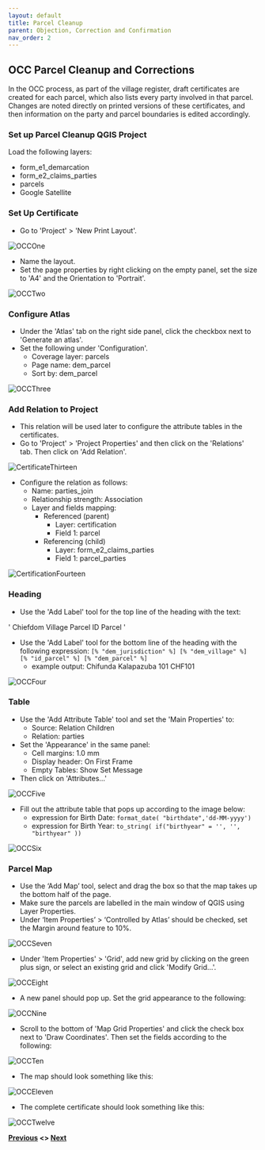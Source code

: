 ```yaml
---
layout: default
title: Parcel Cleanup
parent: Objection, Correction and Confirmation
nav_order: 2
---
```


## OCC Parcel Cleanup and Corrections

In the OCC process, as part of the village register, draft certificates are created for each parcel, which also lists every party involved in that parcel. Changes are noted directly on printed versions of these certificates, and then information on the party and parcel boundaries is edited accordingly.

### Set up Parcel Cleanup QGIS Project
Load the following layers:
- form_e1_demarcation
- form_e2_claims_parties
- parcels
- Google Satellite

### Set Up Certificate
- Go to 'Project' > 'New Print Layout'.

![OCCOne](OCCAssets/OCCOne.png)
- Name the layout.
- Set the page properties by right clicking on the empty panel, set the size to 'A4' and the Orientation to 'Portrait'.

![OCCTwo](OCCAssets/OCCTwo.png)

### Configure Atlas
- Under the 'Atlas' tab on the right side panel, click the checkbox next to 'Generate an atlas'.
- Set the following under 'Configuration'.
    - Coverage layer: parcels
    - Page name: dem_parcel
    - Sort by: dem_parcel

![OCCThree](OCCAssets/OCCThree.png)

### Add Relation to Project
- This relation will be used later to configure the attribute tables in the certificates.
- Go to 'Project' > 'Project Properties' and then click on the 'Relations' tab. Then click on 'Add Relation'.

![CertificateThirteen](CertificateProduction/CertificateAssets/CertificateThirteen.png)
- Configure the relation as follows:
    - Name: parties_join
    - Relationship strength: Association
    - Layer and fields mapping:
        - Referenced (parent)
            - Layer: certification
            - Field 1: parcel
        - Referencing (child)
            - Layer: form_e2_claims_parties
            - Field 1: parcel_parties

![CertificationFourteen](CertificateProduction/CertificateAssets/CertificateFourteen.png)

### Heading
- Use the 'Add Label' tool for the top line of the heading with the text:

' Chiefdom Village Parcel ID Parcel '
- Use the 'Add Label' tool for the bottom line of the heading with the following expression: ```[% "dem_jurisdiction" %] [% "dem_village" %] [% "id_parcel" %] [% "dem_parcel" %]```
    - example output: Chifunda Kalapazuba 101 CHF101

![OCCFour](OCCAssets/OCCFour.png)

### Table
- Use the 'Add Attribute Table' tool and set the 'Main Properties' to:
    - Source: Relation Children
    - Relation: parties
- Set the 'Appearance' in the same panel:
    - Cell margins: 1.0 mm
    - Display header: On First Frame
    - Empty Tables: Show Set Message
- Then click on 'Attributes...'

![OCCFive](OCCAssets/OCCFive.png)
- Fill out the attribute table that pops up according to the image below:
    - expression for Birth Date: ```format_date( "birthdate",'dd-MM-yyyy')```
    - expression for Birth Year: ```to_string( if("birthyear" = '', '', "birthyear" )) ```

![OCCSix](OCCAssets/OCCSix.png)

### Parcel Map
- Use the ‘Add Map’ tool, select and drag the box so that the map takes up the bottom half of the page.
- Make sure the parcels are labelled in the main window of QGIS using Layer Properties.
- Under ‘Item Properties’ > ‘Controlled by Atlas’ should be checked, set the Margin around feature to 10%.

![OCCSeven](OCCAssets/OCCSeven.png)
- Under 'Item Properties' > 'Grid', add new grid by clicking on the green plus sign, or select an existing grid and click 'Modify Grid...'.

![OCCEight](OCCAssets/OCCEight.png)
- A new panel should pop up. Set the grid appearance to the following:

![OCCNine](OCCAssets/OCCNine.png)
- Scroll to the bottom of 'Map Grid Properties' and click the check box next to 'Draw Coordinates'. Then set the fields according to the following:

![OCCTen](OCCAssets/OCCTen.png)
- The map should look something like this:

![OCCEleven](OCCAssets/OCCEleven.png)
- The complete certificate should look something like this:

![OCCTwelve](OCCAssets/OCCTwelve.png)

**[Previous](OCC_Updates_GUI.html) <> [Next](CertificateProduction/Certificate_Production.html)**
